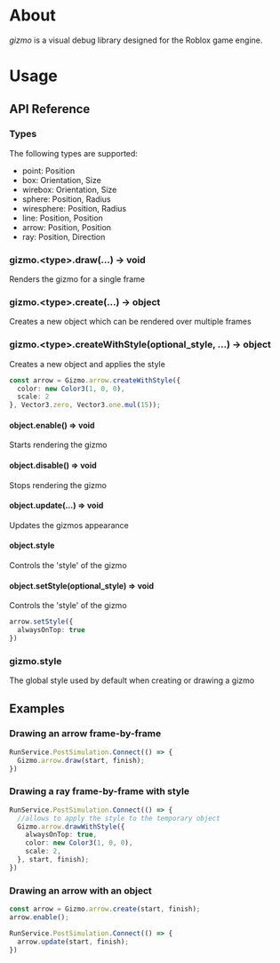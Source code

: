 # About

_gizmo_ is a visual debug library designed for the Roblox game engine.

# Usage

## API Reference

### Types

The following types are supported:
- point: Position
- box: Orientation, Size
- wirebox: Orientation, Size
- sphere: Position, Radius
- wiresphere: Position, Radius
- line: Position, Position
- arrow: Position, Position
- ray: Position, Direction

### gizmo.\<type\>.draw(...) -> void

Renders the gizmo for a single frame

### gizmo.\<type\>.create(...) -> object

Creates a new object which can be rendered over multiple frames

### gizmo.\<type\>.createWithStyle(optional_style, ...) -> object

Creates a new object and applies the style
```ts
const arrow = Gizmo.arrow.createWithStyle({
  color: new Color3(1, 0, 0),
  scale: 2
}, Vector3.zero, Vector3.one.mul(15));
```

#### object.enable() => void

Starts rendering the gizmo

#### object.disable() => void

Stops rendering the gizmo

#### object.update(...) => void

Updates the gizmos appearance

#### object.style

Controls the 'style' of the gizmo

#### object.setStyle(optional_style) => void
Controls the 'style' of the gizmo
```ts
arrow.setStyle({
  alwaysOnTop: true
})
```

### gizmo.style

The global style used by default when creating or drawing a gizmo

## Examples

### Drawing an arrow frame-by-frame

```ts
RunService.PostSimulation.Connect(() => {
  Gizmo.arrow.draw(start, finish);
})
```

### Drawing a ray frame-by-frame with style

```ts
RunService.PostSimulation.Connect(() => {
  //allows to apply the style to the temporary object
  Gizmo.arrow.drawWithStyle({
    alwaysOnTop: true,
    color: new Color3(1, 0, 0),
    scale: 2,
  }, start, finish);
})
```

### Drawing an arrow with an object


```ts
const arrow = Gizmo.arrow.create(start, finish);
arrow.enable();

RunService.PostSimulation.Connect(() => {
  arrow.update(start, finish);
})
```
